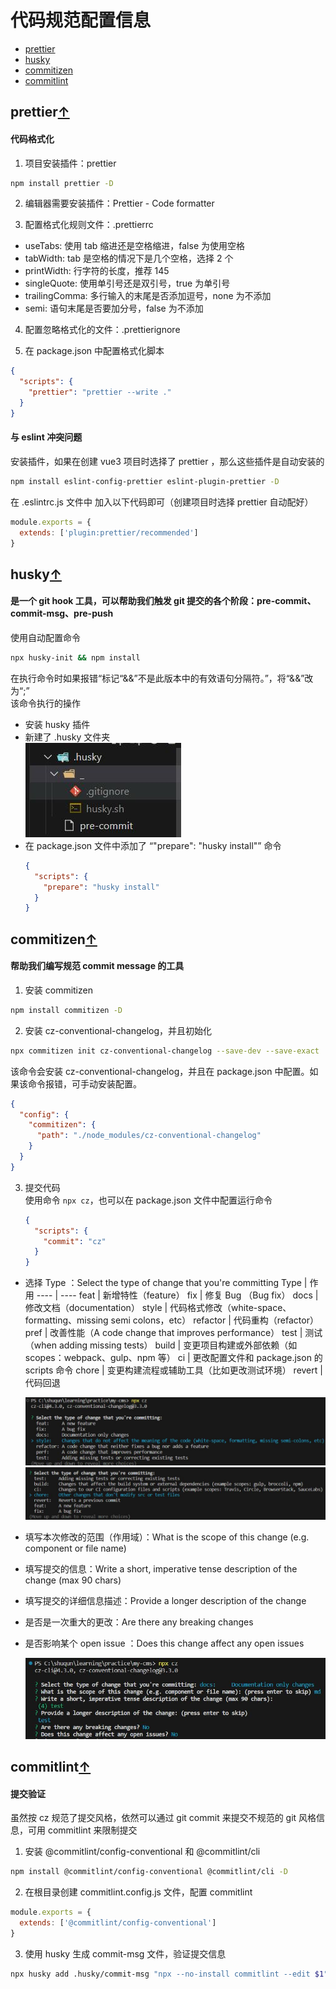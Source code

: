 # 代码规范配置信息

- [prettier](#prettier)
- [husky](#husky)
- [commitizen](#commitizen)
- [commitlint](#commitlint)

## prettier[↑](#代码规范配置信息)

#### 代码格式化

1. 项目安装插件：prettier

```bash
npm install prettier -D
```

2. 编辑器需要安装插件：Prettier - Code formatter

3. 配置格式化规则文件：.prettierrc

- useTabs: 使用 tab 缩进还是空格缩进，false 为使用空格
- tabWidth: tab 是空格的情况下是几个空格，选择 2 个
- printWidth: 行字符的长度，推荐 145
- singleQuote: 使用单引号还是双引号，true 为单引号
- trailingComma: 多行输入的末尾是否添加逗号，none 为不添加
- semi: 语句末尾是否要加分号，false 为不添加

4. 配置忽略格式化的文件：.prettierignore

5. 在 package.json 中配置格式化脚本

```json
{
  "scripts": {
    "prettier": "prettier --write ."
  }
}
```

#### 与 eslint 冲突问题

安装插件，如果在创建 vue3 项目时选择了 prettier ，那么这些插件是自动安装的

```bash
npm install eslint-config-prettier eslint-plugin-prettier -D
```

在 .eslintrc.js 文件中 加入以下代码即可（创建项目时选择 prettier 自动配好）

```javascript
module.exports = {
  extends: ['plugin:prettier/recommended']
}
```

## husky[↑](#代码规范配置信息)

#### 是一个 git hook 工具，可以帮助我们触发 git 提交的各个阶段：pre-commit、commit-msg、pre-push

使用自动配置命令

```bash
npx husky-init && npm install
```

在执行命令时如果报错“标记“&&”不是此版本中的有效语句分隔符。”，将“&&”改为“;”  
该命令执行的操作

- 安装 husky 插件
- 新建了 .husky 文件夹  
  ![husky_pic_0](./src/assets/md_img/husky_pic_0.jpg 'husky_pic_0')
- 在 package.json 文件中添加了 “"prepare": "husky install"” 命令
  ```json
  {
    "scripts": {
      "prepare": "husky install"
    }
  }
  ```

## commitizen[↑](#代码规范配置信息)

#### 帮助我们编写规范 commit message 的工具

1. 安装 commitizen

```bash
npm install commitizen -D
```

2. 安装 cz-conventional-changelog，并且初始化

```bash
npx commitizen init cz-conventional-changelog --save-dev --save-exact
```

该命令会安装 cz-conventional-changelog，并且在 package.json 中配置。如果该命令报错，可手动安装配置。

```json
{
  "config": {
    "commitizen": {
      "path": "./node_modules/cz-conventional-changelog"
    }
  }
}
```

3. 提交代码  
   使用命令 `npx cz`，也可以在 package.json 文件中配置运行命令
   ```json
   {
     "scripts": {
       "commit": "cz"
     }
   }
   ```

- 选择 Type ：Select the type of change that you're committing
  Type | 作用
  ---- | ----
  feat | 新增特性（feature）
  fix | 修复 Bug （Bug fix）
  docs | 修改文档（documentation）
  style | 代码格式修改（white-space、formatting、missing semi colons，etc）
  refactor | 代码重构（refactor）
  pref | 改善性能（A code change that improves performance）
  test | 测试（when adding missing tests）
  build | 变更项目构建或外部依赖（如 scopes：webpack、gulp、npm 等）
  ci | 更改配置文件和 package.json 的 scripts 命令
  chore | 变更构建流程或辅助工具（比如更改测试环境）
  revert | 代码回退

  ![cz_pic_0](./src/assets/md_img/cz_pic_0.jpg 'cz_pic_0')
  ![cz_pic_1](./src/assets/md_img/cz_pic_1.jpg 'cz_pic_1')

- 填写本次修改的范围（作用域）：What is the scope of this change (e.g. component or file name)
- 填写提交的信息：Write a short, imperative tense description of the change (max 90 chars)
- 填写提交的详细信息描述：Provide a longer description of the change
- 是否是一次重大的更改：Are there any breaking changes
- 是否影响某个 open issue ：Does this change affect any open issues

  ![cz_pic_2](./src/assets/md_img/cz_pic_2.jpg 'cz_pic_2')

## commitlint[↑](#代码规范配置信息)

#### 提交验证

虽然按 cz 规范了提交风格，依然可以通过 git commit 来提交不规范的 git 风格信息，可用 commitlint 来限制提交

1.  安装 @commitlint/config-conventional 和 @commitlint/cli

```bash
npm install @commitlint/config-conventional @commitlint/cli -D
```

2. 在根目录创建 commitlint.config.js 文件，配置 commitlint

```javascript
module.exports = {
  extends: ['@commitlint/config-conventional']
}
```

3. 使用 husky 生成 commit-msg 文件，验证提交信息

```bash
npx husky add .husky/commit-msg "npx --no-install commitlint --edit $1"
```
